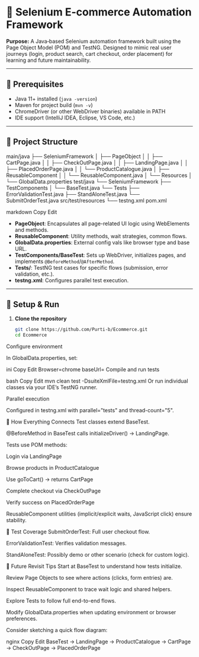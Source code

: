 # 🛒 Selenium E-commerce Automation Framework

**Purpose:** A Java‑based Selenium automation framework built using the Page Object Model (POM) and TestNG. Designed to mimic real user journeys (login, product search, cart checkout, order placement) for learning and future maintainability.

---

## 🔧 Prerequisites

- Java 11+ installed (`java -version`)
- Maven for project build (`mvn -v`)
- ChromeDriver (or other WebDriver binaries) available in PATH
- IDE support (IntelliJ IDEA, Eclipse, VS Code, etc.)

---

## 📁 Project Structure

main/java
├── SeleniumFramework
│ ├── PageObject
│ │ ├── CartPage.java
│ │ ├── CheckOutPage.java
│ │ ├── LandingPage.java
│ │ ├── PlacedOrderPage.java
│ │ └── ProductCatalogue.java
│ ├── ReusableComponent
│ │ └── ReusableComponent.java
│ └── Resources
│ └── GlobalData.properties
test/java
└── SeleniumFramework
├── TestComponents
│ └── BaseTest.java
└── Tests
├── ErrorValidationTest.java
├── StandAloneTest.java
└── SubmitOrderTest.java
src/test/resources
└── testng.xml
pom.xml

markdown
Copy
Edit

- **PageObject**: Encapsulates all page-related UI logic using WebElements and methods.
- **ReusableComponent**: Utility methods, wait strategies, common flows.
- **GlobalData.properties**: External config vals like browser type and base URL.
- **TestComponents/BaseTest**: Sets up WebDriver, initializes pages, and implements `@BeforeMethod`/`@AfterMethod`.
- **Tests/**: TestNG test cases for specific flows (submission, error validation, etc.).
- **testng.xml**: Configures parallel test execution.

---

## 🚦 Setup & Run

1. **Clone the repository**
   ```bash
   git clone https://github.com/Purti-b/Ecommerce.git
   cd Ecommerce
Configure environment

In GlobalData.properties, set:

ini
Copy
Edit
Browser=chrome
baseUrl=<your-app-url>
Compile and run tests

bash
Copy
Edit
mvn clean test -DsuiteXmlFile=testng.xml
Or run individual classes via your IDE’s TestNG runner.

Parallel execution

Configured in testng.xml with parallel="tests" and thread-count="5".

🧩 How Everything Connects
Test classes extend BaseTest.

@BeforeMethod in BaseTest calls initializeDriver() → LandingPage.

Tests use POM methods:

Login via LandingPage

Browse products in ProductCatalogue

Use goToCart() → returns CartPage

Complete checkout via CheckOutPage

Verify success on PlacedOrderPage

ReusableComponent utilities (implicit/explicit waits, JavaScript click) ensure stability.

🧪 Test Coverage
SubmitOrderTest: Full user checkout flow.

ErrorValidationTest: Verifies validation messages.

StandAloneTest: Possibly demo or other scenario (check for custom logic).

🔁 Future Revisit Tips
Start at BaseTest to understand how tests initialize.

Review Page Objects to see where actions (clicks, form entries) are.

Inspect ReusableComponent to trace wait logic and shared helpers.

Explore Tests to follow full end-to-end flows.

Modify GlobalData.properties when updating environment or browser preferences.

Consider sketching a quick flow diagram:

nginx
Copy
Edit
BaseTest → LandingPage → ProductCatalogue → CartPage → CheckOutPage → PlacedOrderPage